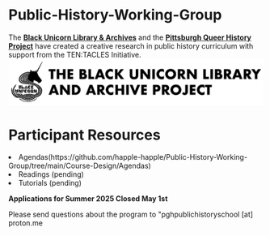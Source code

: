# Public-History-Working-Group
The [**Black Unicorn Library &amp; Archives**](http://www.theblackunicornlibrary.org) and the [**Pittsburgh Queer History Project**](http://www.pittsburghqueerhistory.com) have created a creative research in public history curriculum with support from the TEN:TACLES Initiative.
[![black unicorn silhouette and words Black Unicorn Library & Archives](Repo-Image-files/bula_logo.png)](http://www.theblackunicornlibrary.org)

<h1>Participant Resources</h1>
<li>Agendas(https://github.com/happle-happle/Public-History-Working-Group/tree/main/Course-Design/Agendas)</li>
<li>Readings (pending)</li>
<li>Tutorials (pending)</li>

**Applications for Summer 2025 Closed May 1st**

Please send questions about the program to "pghpublichistoryschool [at] proton.me 
